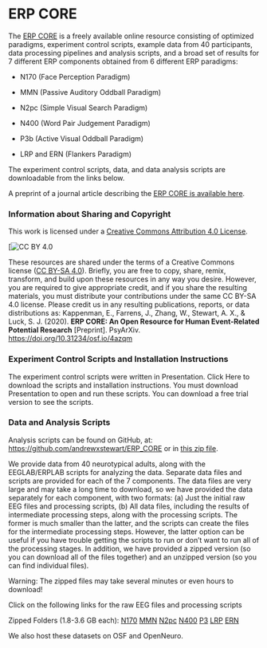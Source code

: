 # ERP CORE
The [ERP CORE](https://erpinfo.org/erp-core) is a freely available online resource consisting of optimized paradigms, experiment control scripts, example data from 40 participants, data processing pipelines and analysis scripts, and a broad set of results for 7 different ERP components obtained from 6 different ERP paradigms:

* N170 (Face Perception Paradigm)

* MMN (Passive Auditory Oddball Paradigm)

* N2pc (Simple Visual Search Paradigm)

* N400 (Word Pair Judgement Paradigm)

* P3b (Active Visual Oddball Paradigm)

* LRP and ERN (Flankers Paradigm)

The experiment control scripts, data, and data analysis scripts are downloadable from the links below. 

A preprint of a journal article describing the [ERP CORE is available here](https://doi.org/10.31234/osf.io/4azqm).



### Information about Sharing and Copyright

This work is licensed under a
[Creative Commons Attribution 4.0 License][cc-by].

[![CC BY 4.0](https://user-images.githubusercontent.com/5137405/88381897-364e2e00-cd5c-11ea-863b-32313b82d674.png)

[cc-by]: http://creativecommons.org/licenses/by/4.0/

These resources are shared under the terms of a Creative Commons license ([CC BY-SA 4.0](http://creativecommons.org/licenses/by/4.0/)). Briefly, you are free to copy, share, remix, transform, and build upon these resources in any way you desire. However, you are required to give appropriate credit, and if you share the resulting materials, you must distribute your contributions under the same CC BY-SA 4.0 license. Please credit us in any resulting publications, reports, or data distributions as: Kappenman, E., Farrens, J., Zhang, W., Stewart, A. X., & Luck, S. J. (2020). **ERP CORE: An Open Resource for Human Event-Related Potential Research** [Preprint]. PsyArXiv. https://doi.org/10.31234/osf.io/4azqm

### Experiment Control Scripts and Installation Instructions
The experiment control scripts were written in Presentation. Click Here to download the scripts and installation instructions. You must download Presentation to open and run these scripts. You can download a free trial version to see the scripts.

### Data and Analysis Scripts
Analysis scripts can be found on GitHub, at: https://github.com/andrewxstewart/ERP_CORE or in [this zip file](https://github.com/andrewxstewart/ERP_CORE/archive/master.zip).

We provide data from 40 neurotypical adults, along with the EEGLAB/ERPLAB scripts for analyzing the data. Separate data files and scripts are provided for each of the 7 components. The data files are very large and may take a long time to download, so we have provided the data separately for each component, with two formats: (a) Just the initial raw EEG files and processing scripts, (b) All data files, including the results of intermediate processing steps, along with the processing scripts. The former is much smaller than the latter, and the scripts can create the files for the intermediate processing steps. However, the latter option can be useful if you have trouble getting the scripts to run or don’t want to run all of the processing stages. In addition, we have provided a zipped version (so you can download all of the files together) and an unzipped version (so you can find individual files).

Warning: The zipped files may take several minutes or even hours to download!

Click on the following links for the raw EEG files and processing scripts

Zipped Folders (1.8-3.6 GB each):  [N170](https://drive.google.com/open?id=1CIw8tlnRUNURYdEBhTEvhtBycyKfGuvV)  [MMN](https://drive.google.com/open?id=18ZeEYC7mfUclgQjcAbHhaNuI-v4acAmi)  [N2pc](https://drive.google.com/open?id=1XwzMi0OT1uO_reeVnOLMg_dMaiRvQnlv)  [N400](https://drive.google.com/open?id=1h7VE4IRWGRid9iPA8_gz37c17w62O-VI) [P3](https://drive.google.com/open?id=18bgQ0wx90zTxnDFUNVxA6u2GNyLgnWMA)  [LRP](https://drive.google.com/open?id=1FRu2rqVffN8ROV7ngs8muWEEzERTqEoV)  [ERN](https://drive.google.com/open?id=11CAMZtEHX7yfVv5J1koxvLSpgWoD9mz9)

We also host these datasets on OSF and OpenNeuro.
